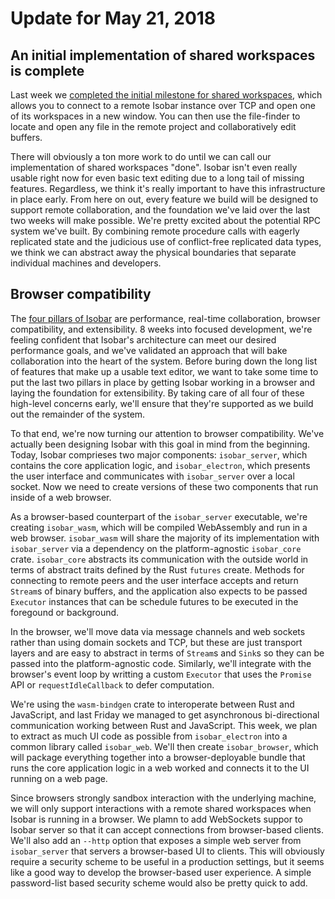 # Update for May 21, 2018

## An initial implementation of shared workspaces is complete

Last week we [completed the initial milestone for shared workspaces](https://github.com/siberianmh/isobar/pull/33), which allows you to connect to a remote Isobar instance over TCP and open one of its workspaces in a new window. You can then use the file-finder to locate and open any file in the remote project and collaboratively edit buffers.

There will obviously a ton more work to do until we can call our implementation of shared workspaces "done". Isobar isn't even really usable right now for even basic text editing due to a long tail of missing features. Regardless, we think it's really important to have this infrastructure in place early. From here on out, every feature we build will be designed to support remote collaboration, and the foundation we've laid over the last two weeks will make possible. We're pretty excited about the potential RPC system we've built. By combining remote procedure calls with eagerly replicated state and the judicious use of conflict-free replicated data types, we think we can abstract away the physical boundaries that separate individual machines and developers.

## Browser compatibility

The [four pillars of Isobar](../../README.md#foundational-priorities) are performance, real-time collaboration, browser compatibility, and extensibility. 8 weeks into focused development, we're feeling confident that Isobar's architecture can meet our desired performance goals, and we've validated an approach that will bake collaboration into the heart of the system. Before buring down the long list of features that make up a usable text editor, we want to take some time to put the last two pillars in place by getting Isobar working in a browser and laying the foundation for extensibility. By taking care of all four of these high-level concerns early, we'll ensure that they're supported as we build out the remainder of the system.

To that end, we're now turning our attention to browser compatibility. We've actually been designing Isobar with this goal in mind from the beginning. Today, Isobar comprieses two major components: `isobar_server`, which contains the core application logic, and `isobar_electron`, which presents the user interface and communicates with `isobar_server` over a local socket. Now we need to create versions of these two components that run inside of a web browser.

As a browser-based counterpart of the `isobar_server` executable, we're creating `isobar_wasm`, which will be compiled WebAssembly and run in a web browser. `isobar_wasm` will share the majority of its implementation with `isobar_server` via a dependency on the platform-agnostic `isobar_core` crate. `isobar_core` abstracts its communication with the outside world in terms of abstract traits defined by the Rust `futures` create. Methods for connecting to remote peers and the user interface accepts and return `Stream`s of binary buffers, and the application also expects to be passed `Executor` instances that can be schedule futures to be executed in the foregound or background.

In the browser, we'll move data via message channels and web sockets rather than using domain sockets and TCP, but these are just transport layers and are easy to abstract in terms of `Stream`s and `Sink`s so they can be passed into the platform-agnostic code. Similarly, we'll integrate with the browser's event loop by writting a custom `Executor` that uses the `Promise` API or `requestIdleCallback` to defer computation.

We're using the `wasm-bindgen` crate to interoperate between Rust and JavaScript, and last Friday we managed to get asynchronous bi-directional communication working between Rust and JavaScript. This week, we plan to extract as much UI code as possible from `isobar_electron` into a common library called `isobar_web`. We'll then create `isobar_browser`, which will package everything together into a browser-deployable bundle that runs the core application logic in a web worked and connects it to the UI running on a web page.

Since browsers strongly sandbox interaction with the underlying machine, we will only support interactions with a remote shared workspaces when Isobar is running in a browser. We plamn to add WebSockets suppor to Isobar server so that it can accept connections from browser-based clients. We'll also add an `--http` option that exposes a simple web server from `isobar_server` that servers a browser-based UI to clients. This will obviously require a security scheme to be useful in a production settings, but it seems like a good way to develop the browser-based user experience. A simple password-list based security scheme would also be pretty quick to add.
